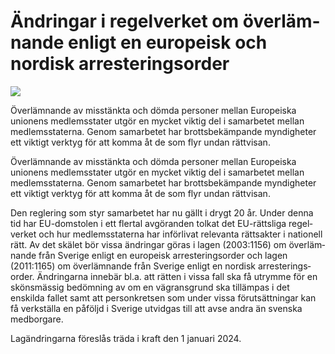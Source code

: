 # Ändringar i regel­verket om över­läm­nande enligt en euro­peisk och nordisk arresterings­order

![](/contentassets/1f820b4d165f45a7bb3d7e165bdb3f4f/ds-2023-1-omslag-ny.jpg?width=150&quality=85)

Överlämnande av miss­tänkta och dömda personer mellan Euro­peiska unionens medlems­stater utgör en mycket viktig del i sam­arbetet mellan medlems­staterna. Genom sam­arbetet har brotts­bekämpande myndig­heter ett viktigt verktyg för att komma åt de som flyr undan rättvisan.

Överlämnande av miss­tänkta och dömda personer mellan Euro­peiska unionens medlems­stater utgör en mycket viktig del i sam­arbetet mellan medlems­staterna. Genom sam­arbetet har brotts­bekämpande myndig­heter ett viktigt verktyg för att komma åt de som flyr undan rättvisan.

Den reglering som styr sam­arbetet har nu gällt i drygt 20 år. Under denna tid har EU-domstolen i ett flertal avgöran­den tolkat det EU-rättsliga regel­verket och hur medlems­sta­terna har införlivat rele­vanta rätts­akter i natio­nell rätt. Av det skälet bör vissa änd­ringar göras i lagen (2003:1156) om över­läm­nande från Sverige enligt en euro­peisk arreste­rings­order och lagen (2011:1165) om över­lämnande från Sverige enligt en nordisk arreste­rings­order. Ändring­arna innebär bl.a. att rätten i vissa fall ska få utrym­me för en sköns­mässig bedöm­ning av om en vägrans­grund ska tillämpas i det enskilda fallet samt att person­kretsen som under vissa förut­sätt­ningar kan få verk­ställa en påföljd i Sverige utvidgas till att avse andra än svenska medborgare.

Lagändringarna föreslås träda i kraft den 1 januari 2024.
